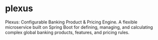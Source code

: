 # plexus
Plexus: Configurable Banking Product &amp; Pricing Engine. A flexible microservice built on Spring Boot for defining, managing, and calculating complex global banking products, features, and pricing rules.
